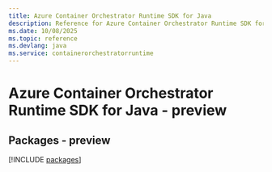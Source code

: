 ```yaml
---
title: Azure Container Orchestrator Runtime SDK for Java
description: Reference for Azure Container Orchestrator Runtime SDK for Java
ms.date: 10/08/2025
ms.topic: reference
ms.devlang: java
ms.service: containerorchestratorruntime
---
```

# Azure Container Orchestrator Runtime SDK for Java - preview
## Packages - preview
[!INCLUDE [packages](container-orchestrator-runtime-index.md)]